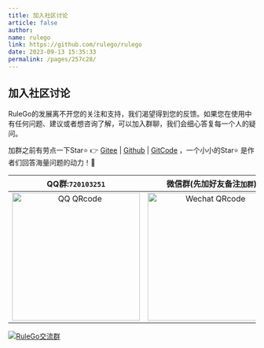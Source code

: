 ```yaml
---
title: 加入社区讨论
article: false
author:
name: rulego
link: https://github.com/rulego/rulego
date: 2023-09-13 15:35:33
permalink: /pages/257c28/
---
```

## 加入社区讨论
RuleGo的发展离不开您的关注和支持，我们渴望得到您的反馈。如果您在使用中有任何问题、建议或者想咨询了解，可以加入群聊，我们会细心答复每一个人的疑问。

加群之前有劳点一下Star⭐️ 👉 [Gitee](https://gitee.com/rulego/rulego) | [Github](https://github.com/rulego/rulego) | [GitCode](https://gitcode.com/rulego/rulego) ，一个小小的Star⭐️ 是作者们回答海量问题的动力！🤝

|                  QQ群:`720103251`                   |                           微信群(先加好友备注`加群`)                            |                         微信群(扫码加入)                         |
|:--------------------------------------------------:|:--------------------------------------------------------------------:|:---------------------------------------------------------:|
| <img src="/img/qq.png" alt="QQ QRcode" width=260 > | <img src="/img/wechat_rulegoteam.png" alt="Wechat QRcode" width=260> | <img src="/img/wechat.png" alt="Wechat QRcode" width=260> | 

<a target="_blank" href="https://qm.qq.com/q/8RDaYcOry8"><img border="0" class="no-zoom" src="https://img.shields.io/badge/QQ交流群-720103251-orange" alt="RuleGo交流群" title="RuleGo交流群"></a>
